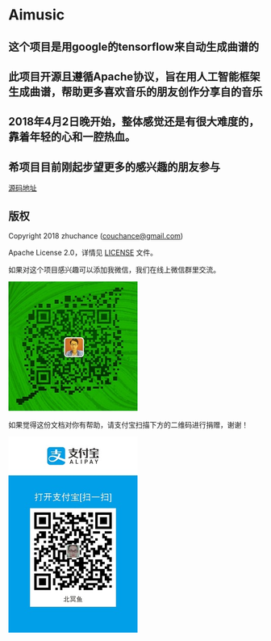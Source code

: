 # Aimusic
## 这个项目是用google的tensorflow来自动生成曲谱的
## 此项目开源且遵循Apache协议，旨在用人工智能框架生成曲谱，帮助更多喜欢音乐的朋友创作分享自的音乐

## 2018年4月2日晚开始，整体感觉还是有很大难度的，靠着年轻的心和一腔热血。
## 希项目目前刚起步望更多的感兴趣的朋友参与

[源码地址](https://github.com/zhuchance/Aimusic")



## 版权

Copyright 2018 zhuchance (couchance@gmail.com)

Apache License 2.0，详情见 [LICENSE](LICENSE) 文件。

如果对这个项目感兴趣可以添加我微信，我们在线上微信群里交流。

![donate](./images/john.jpg) 

如果觉得这份文档对你有帮助，请支付宝扫描下方的二维码进行捐赠，谢谢！

![donate](./images/alipay.jpg) 

